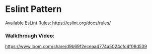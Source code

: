 # Eslint Pattern
Available EsLint Rules:
https://eslint.org/docs/rules/


### Walkthrough Video:
https://www.loom.com/share/d9b69f2eceaa4774a5024cfc4f08d539